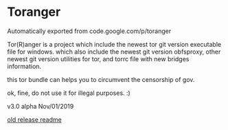 # Toranger
Automatically exported from code.google.com/p/toranger

Tor(R)anger is a project which include the newest tor git version executable file for windows. which also include the newest git version obfsproxy, other newest git version utilities for tor, and torrc file with new bridges information.

this tor bundle can helps you to circumvent the censorship of gov.

ok, fine, do not use it for illegal purposes. :)

v3.0 alpha Nov/01/2019


[old release readme](https://github.com/DarkSpyCyber/toranger/blob/master/old_releases/README.md)


